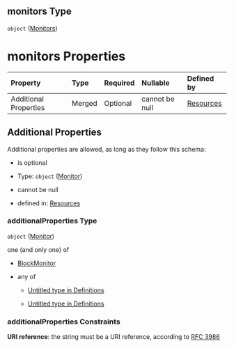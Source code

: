 ## monitors Type

`object` ([Monitors](resources-properties-resources-properties-monitors.md))

# monitors Properties

| Property              | Type   | Required | Nullable       | Defined by                                                                                                                 |
| :-------------------- | :----- | :------- | :------------- | :------------------------------------------------------------------------------------------------------------------------- |
| Additional Properties | Merged | Optional | cannot be null | [Resources](definitions-definitions-monitor.md "#/properties/Resources/properties/monitors/additionalProperties") |

## Additional Properties

Additional properties are allowed, as long as they follow this schema:



*   is optional

*   Type: `object` ([Monitor](definitions-definitions-monitor.md))

*   cannot be null

*   defined in: [Resources](definitions-definitions-monitor.md "#/properties/Resources/properties/monitors/additionalProperties")

### additionalProperties Type

`object` ([Monitor](definitions-definitions-monitor.md))

one (and only one) of

*   [BlockMonitor](definitions-definitions-blockmonitor.md "check type definition")

*   any of

    *   [Untitled  type in Definitions](definitions-definitions-fortamonitor-anyof-0.md "check type definition")

    *   [Untitled  type in Definitions](definitions-definitions-fortamonitor-anyof-1.md "check type definition")

### additionalProperties Constraints

**URI reference**: the string must be a URI reference, according to [RFC 3986](https://tools.ietf.org/html/rfc3986 "check the specification")
